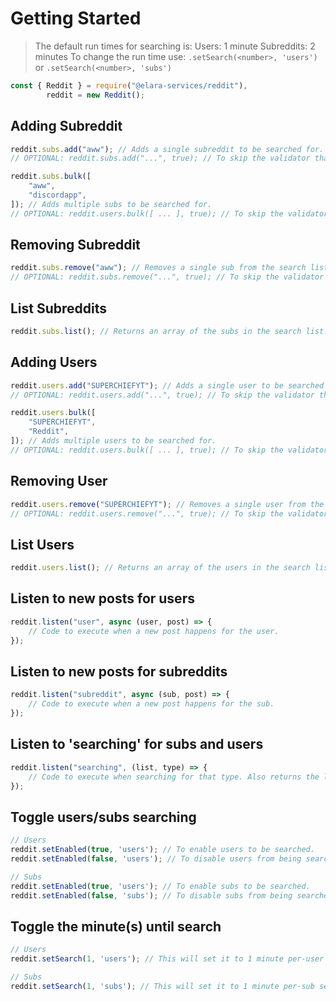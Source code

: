 # Getting Started
> The default run times for searching is: 
> Users: 1 minute
> Subreddits: 2 minutes
> To change the run time use: `.setSearch(<number>, 'users')` or `.setSearch(<number>, 'subs')`

```js
const { Reddit } = require("@elara-services/reddit"),
        reddit = new Reddit();
```

## Adding Subreddit
```js
reddit.subs.add("aww"); // Adds a single subreddit to be searched for. 
// OPTIONAL: reddit.subs.add("...", true); // To skip the validator that makes sure the reddit sub exists

reddit.subs.bulk([
    "aww",
    "discordapp",
]); // Adds multiple subs to be searched for. 
// OPTIONAL: reddit.users.bulk([ ... ], true); // To skip the validator that makes sure the reddit sub exists
```

## Removing Subreddit
```js
reddit.subs.remove("aww"); // Removes a single sub from the search list. 
// OPTIONAL: reddit.subs.remove("...", true); // To skip the validator that makes sure the reddit sub exists
```

## List Subreddits
```js
reddit.subs.list(); // Returns an array of the subs in the search list. 
```



## Adding Users

```js
reddit.users.add("SUPERCHIEFYT"); // Adds a single user to be searched for. 
// OPTIONAL: reddit.users.add("...", true); // To skip the validator that makes sure the reddit user exists

reddit.users.bulk([
    "SUPERCHIEFYT",
    "Reddit",
]); // Adds multiple users to be searched for. 
// OPTIONAL: reddit.users.bulk([ ... ], true); // To skip the validator that makes sure the reddit user exists
```

## Removing User
```js
reddit.users.remove("SUPERCHIEFYT"); // Removes a single user from the search list. 
// OPTIONAL: reddit.users.remove("...", true); // To skip the validator that makes sure the reddit user exists
```

## List Users
```js
reddit.users.list(); // Returns an array of the users in the search list. 
```

## Listen to new posts for users 
```js
reddit.listen("user", async (user, post) => {
    // Code to execute when a new post happens for the user.
});
```

## Listen to new posts for subreddits
```js
reddit.listen("subreddit", async (sub, post) => {
    // Code to execute when a new post happens for the sub.
});
```

## Listen to 'searching' for subs and users
```js
reddit.listen("searching", (list, type) => {
    // Code to execute when searching for that type. Also returns the list of users/subs that is being searched. 
});
```


## Toggle users/subs searching
```js
// Users
reddit.setEnabled(true, 'users'); // To enable users to be searched.
reddit.setEnabled(false, 'users'); // To disable users from being searched.

// Subs
reddit.setEnabled(true, 'users'); // To enable subs to be searched.
reddit.setEnabled(false, 'subs'); // To disable subs from being searched.
```

## Toggle the minute(s) until search
```js
// Users
reddit.setSearch(1, 'users'); // This will set it to 1 minute per-user search. 

// Subs
reddit.setSearch(1, 'subs'); // This will set it to 1 minute per-sub search.
```